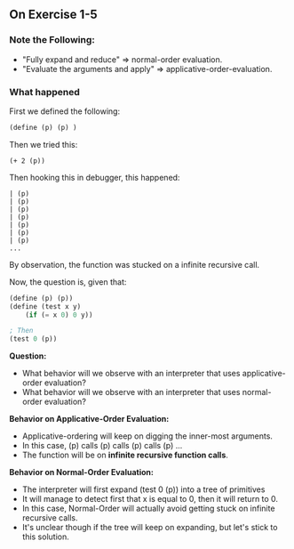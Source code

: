 ## On Exercise 1-5
### Note the Following:
- "Fully expand and reduce" => normal-order evaluation.
- "Evaluate the arguments and apply" => applicative-order-evaluation.

### What happened
First we defined the following:
```scheme
(define (p) (p) )
```
Then we tried this:
```
(+ 2 (p))
```

Then hooking this in debugger, this happened:
```
| (p)
| (p)
| (p)
| (p)
| (p)
| (p)
| (p)
...
```
By observation, the function was stucked on a infinite recursive call.

Now, the question is, given that:
```scheme
(define (p) (p))
(define (test x y)
    (if (= x 0) 0 y))

; Then
(test 0 (p))
```
**Question:**
- What behavior will we observe with an interpreter that uses applicative-order evaluation?
- What behavior will we observe with an interpreter that uses normal-order evaluation?

**Behavior on Applicative-Order Evaluation:**
- Applicative-ordering will keep on digging the inner-most arguments.
- In this case, (p) calls (p) calls (p) calls (p) ...
- The function will be on **infinite recursive function calls**.

**Behavior on Normal-Order Evaluation:**
- The interpreter will first expand (test 0 (p)) into a tree of primitives
- It will manage to detect first that x is equal to 0, then it will return to 0.
- In this case, Normal-Order will actually avoid getting stuck on infinite recursive calls.
- It's unclear though if the tree will keep on expanding, but let's stick to this solution.


